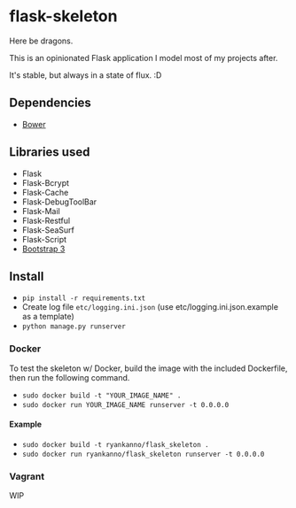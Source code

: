 # flask-skeleton

Here be dragons.

This is an opinionated Flask application I model most of my projects after.

It's stable, but always in a state of flux. :D

## Dependencies

* [Bower](http://bower.io)

## Libraries used

* Flask
* Flask-Bcrypt
* Flask-Cache
* Flask-DebugToolBar
* Flask-Mail
* Flask-Restful
* Flask-SeaSurf
* Flask-Script
* [Bootstrap 3](http://getbootstrap)

## Install

* `pip install -r requirements.txt`
* Create log file `etc/logging.ini.json` (use etc/logging.ini.json.example as a template)
* `python manage.py runserver`

### Docker

To test the skeleton w/ Docker, build the image with the included Dockerfile,
then run the following command.

* `sudo docker build -t "YOUR_IMAGE_NAME" .`
* `sudo docker run YOUR_IMAGE_NAME runserver -t 0.0.0.0`

#### Example

* `sudo docker build -t ryankanno/flask_skeleton .`
* `sudo docker run ryankanno/flask_skeleton runserver -t 0.0.0.0`

### Vagrant

WIP

